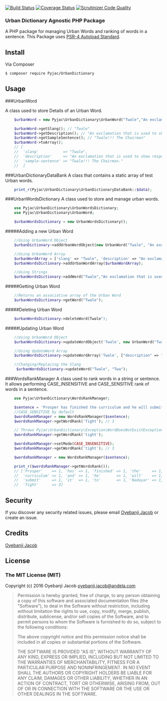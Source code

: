 [![Build Status](https://travis-ci.org/andela-joyebanji/UrbanDictionary.svg?branch=develop)](https://travis-ci.org/andela-joyebanji/UrbanDictionary) 
[![Coverage Status](https://coveralls.io/repos/github/andela-joyebanji/UrbanDictionary/badge.svg?branch=develop)](https://coveralls.io/github/andela-joyebanji/UrbanDictionary?branch=develop)
[![Scrutinizer Code Quality](https://scrutinizer-ci.com/g/andela-joyebanji/UrbanDictionary/badges/quality-score.png?b=develop)](https://scrutinizer-ci.com/g/andela-joyebanji/UrbanDictionary/?branch=develop)


###  Urban Dictionary Agnostic PHP Package

A PHP package for managing Urban Words and ranking of words in a sentence.
This Package uses [PSR-4 Autoload Standard](http://example.com/ "PSR-4").


## Install

Via Composer

``` bash
$ composer require Pyjac/UrbanDictionary
```

## Usage

###UrbanWord

A class used to store Details of an Urban Word.
```php
    $urbanWord = new Pyjac\UrbanDictionary\UrbanWord("Twale","An exclamation that is used to show respect to another person", "Twale!!! The Chairman");

	$urbanWord->getSlang(); // "Twale"
	$urbanWord->getDescription(); // "An exclamation that is used to show respect to another person"
	$urbanWord->getSampleSentence(); // "Twale!!! The Chairman"
	$urbanWord->toArray(); 
	// [
	//	'slang'           => "Twale",
	//	'description'     => "An exclamation that is used to show respect to another person.",
	//	'sample-sentence' => "Twale!!! The Chairman."
	//	]
```

###UrbanDictionaryDataBank
A class that contains a static array of test Urban words.
```php
	print_r(Pyjac\UrbanDictionary\UrbanDictionaryDataBank::$data);
```
###UrbanWordsDictionary
A class used to store and manage urban words.
```php
	use Pyjac\UrbanDictionary\UrbanWordsDictionary;
	use Pyjac\UrbanDictionary\UrbanWord;

	$urbanWordsDictionary = new UrbanWordsDictionary();
```

#####Adding a new Urban Word
```php
	//Using UrbanWord Object
    $urbanDictionary->addUrbanWordObject(new UrbanWord("Twale", "An exclamation that is used to show respect to another person", "Twale!!! The Chairman."));

    //Using UrbanWord Array
    $urbanWordArray = ['slang' => "Twale", 'description' => "An exclamation that is used to show respect to another person", 'sample‐sentence' => "Twale!!! The Chairman."];
    $urbanWordsDictionary->addUrbanWordArray($urbanWordArray);

    //Using Strings
    $urbanWordsDictionary->addWord("Twale","An exclamation that is used to show respect to another person","Twale!!! The Chairman.");

```
#####Getting Urban Word
```php
	//Returns an associative array of the Urban Word
	$urbanWordsDictionary->getWord("Twale");
```
#####Deleting Urban Word
```php
	$urbanWordsDictionary->deleteWord(Twale");
```

#####Updating Urban Word
```php
	//Using UrbanWord Object
	$urbanWordsDictionary->updateWordObject('Twale', new UrbanWord("Twale", "Used to show respect to another person", "Twale!!! Mr Chairman sir."));

	//Using UpdateWord Array
	$urbanWordsDictionary->updateWordArray('Twale', ["description" => "Used to show respect to another person", 'sample‐sentence' => "Twale!!! Mr Chairman sir."]);

	//Changing/Replacing the Slang
	 $urbanWordsDictionary->updateWord("Twale", "Twa");
```

###WordsRankManager
A class used to rank words in a string or sentence.
It allows performing CASE_INSENSITIVE and CASE_SENSITIVE rank of words in a sentence.

```php
	use Pyjac\UrbanDictionary\WordsRankManager;

	$sentence = 'Prosper has finished the curriculum and he will submit it to Nadayar. Tight Tight Tight';
	//CASE_SENSITIVE by default
    $wordsRankManager = new WordsRankManager($sentence);
    $wordsRankManager->getWordRank('Tight'); // 3

    // Throws Pyjac\UrbanDictionary\Exception\WordDoesNotExistException
    $wordsRankManager->getWordRank('tight');  

    $wordsRankManager->setMode(CASE_INSENSITIVE);
    $wordsRankManager->getWordRank('tight'); // 3

    $wordsRankManager = new WordsRankManager($sentence);

    print_r($wordsRankManager->getWordsRank());
    // ['Prosper'    => 1, 'has' => 1, 'finished' => 1, 'the'     => 1, 
    //  'curriculum' => 1, 'and' => 1, 'he'       => 1, 'will'    => 1, 
    //  'submit'     => 1, 'it'  => 1, 'to'       => 1, 'Nadayar' => 1, 
    //  'Tight'      => 3]

```

## Security

If you discover any security related issues, please email [Oyebanji Jacob](oyebanji.jacob@andela.com) or create an issue.

## Credits

[Oyebanji Jacob](https://github.com/andela-joyebanji)

## License

### The MIT License (MIT)

Copyright (c) 2016 Oyebanji Jacob <oyebanji.jacob@andela.com>

> Permission is hereby granted, free of charge, to any person obtaining a copy
> of this software and associated documentation files (the "Software"), to deal
> in the Software without restriction, including without limitation the rights
> to use, copy, modify, merge, publish, distribute, sublicense, and/or sell
> copies of the Software, and to permit persons to whom the Software is
> furnished to do so, subject to the following conditions:
>
> The above copyright notice and this permission notice shall be included in
> all copies or substantial portions of the Software.
>
> THE SOFTWARE IS PROVIDED "AS IS", WITHOUT WARRANTY OF ANY KIND, EXPRESS OR
> IMPLIED, INCLUDING BUT NOT LIMITED TO THE WARRANTIES OF MERCHANTABILITY,
> FITNESS FOR A PARTICULAR PURPOSE AND NONINFRINGEMENT. IN NO EVENT SHALL THE
> AUTHORS OR COPYRIGHT HOLDERS BE LIABLE FOR ANY CLAIM, DAMAGES OR OTHER
> LIABILITY, WHETHER IN AN ACTION OF CONTRACT, TORT OR OTHERWISE, ARISING FROM,
> OUT OF OR IN CONNECTION WITH THE SOFTWARE OR THE USE OR OTHER DEALINGS IN
> THE SOFTWARE.